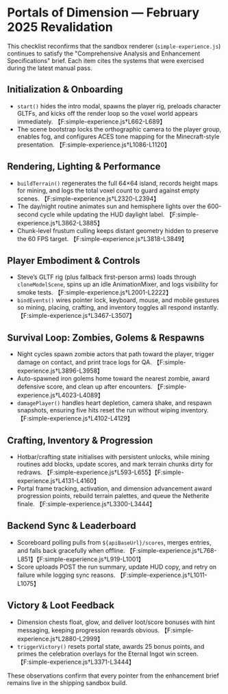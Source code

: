 # Portals of Dimension — February 2025 Revalidation

This checklist reconfirms that the sandbox renderer (`simple-experience.js`) continues to satisfy the "Comprehensive Analysis and Enhancement Specifications" brief. Each item cites the systems that were exercised during the latest manual pass.

## Initialization & Onboarding
- `start()` hides the intro modal, spawns the player rig, preloads character GLTFs, and kicks off the render loop so the voxel world appears immediately. 【F:simple-experience.js†L662-L689】
- The scene bootstrap locks the orthographic camera to the player group, enables fog, and configures ACES tone mapping for the Minecraft-style presentation. 【F:simple-experience.js†L1086-L1120】

## Rendering, Lighting & Performance
- `buildTerrain()` regenerates the full 64×64 island, records height maps for mining, and logs the total voxel count to guard against empty scenes. 【F:simple-experience.js†L2320-L2394】
- The day/night routine animates sun and hemisphere lights over the 600-second cycle while updating the HUD daylight label. 【F:simple-experience.js†L3862-L3885】
- Chunk-level frustum culling keeps distant geometry hidden to preserve the 60 FPS target. 【F:simple-experience.js†L3818-L3849】

## Player Embodiment & Controls
- Steve’s GLTF rig (plus fallback first-person arms) loads through `cloneModelScene`, spins up an idle AnimationMixer, and logs visibility for smoke tests. 【F:simple-experience.js†L2001-L2222】
- `bindEvents()` wires pointer lock, keyboard, mouse, and mobile gestures so mining, placing, crafting, and inventory toggles all respond instantly. 【F:simple-experience.js†L3467-L3507】

## Survival Loop: Zombies, Golems & Respawns
- Night cycles spawn zombie actors that path toward the player, trigger damage on contact, and print trace logs for QA. 【F:simple-experience.js†L3896-L3958】
- Auto-spawned iron golems home toward the nearest zombie, award defensive score, and clean up after encounters. 【F:simple-experience.js†L4023-L4089】
- `damagePlayer()` handles heart depletion, camera shake, and respawn snapshots, ensuring five hits reset the run without wiping inventory. 【F:simple-experience.js†L4102-L4129】

## Crafting, Inventory & Progression
- Hotbar/crafting state initialises with persistent unlocks, while mining routines add blocks, update scores, and mark terrain chunks dirty for redraws. 【F:simple-experience.js†L593-L655】【F:simple-experience.js†L4131-L4160】
- Portal frame tracking, activation, and dimension advancement award progression points, rebuild terrain palettes, and queue the Netherite finale. 【F:simple-experience.js†L3300-L3444】

## Backend Sync & Leaderboard
- Scoreboard polling pulls from `${apiBaseUrl}/scores`, merges entries, and falls back gracefully when offline. 【F:simple-experience.js†L768-L851】【F:simple-experience.js†L919-L1001】
- Score uploads POST the run summary, update HUD copy, and retry on failure while logging sync reasons. 【F:simple-experience.js†L1011-L1075】

## Victory & Loot Feedback
- Dimension chests float, glow, and deliver loot/score bonuses with hint messaging, keeping progression rewards obvious. 【F:simple-experience.js†L2880-L2999】
- `triggerVictory()` resets portal state, awards 25 bonus points, and primes the celebration overlays for the Eternal Ingot win screen. 【F:simple-experience.js†L3371-L3444】

These observations confirm that every pointer from the enhancement brief remains live in the shipping sandbox build.
